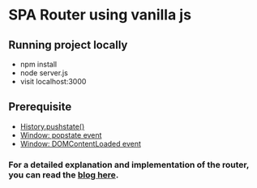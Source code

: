 # SPA Router using vanilla js

## Running project locally
- npm install
- node server.js
- visit localhost:3000

## Prerequisite
- [History.pushstate()](https://developer.mozilla.org/en-US/docs/Web/API/History/pushState)
- [Window: popstate event](https://developer.mozilla.org/en-US/docs/Web/API/Window/popstate_event)
- [Window: DOMContentLoaded event](https://developer.mozilla.org/en-US/docs/Web/API/Window/DOMContentLoaded_event)

### For a detailed explanation and implementation of the router, you can read the [blog here](https://medium.com/@akshayshinde7289/creating-a-spa-router-using-vanilla-js-95caf348ee4).